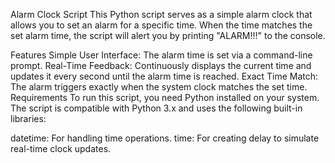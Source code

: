 Alarm Clock Script
This Python script serves as a simple alarm clock that allows you to set an alarm for a specific time. When the time matches the set alarm time, the script will alert you by printing "ALARM!!!" to the console.

Features
Simple User Interface: The alarm time is set via a command-line prompt.
Real-Time Feedback: Continuously displays the current time and updates it every second until the alarm time is reached.
Exact Time Match: The alarm triggers exactly when the system clock matches the set time.
Requirements
To run this script, you need Python installed on your system. The script is compatible with Python 3.x and uses the following built-in libraries:

datetime: For handling time operations.
time: For creating delay to simulate real-time clock updates.
